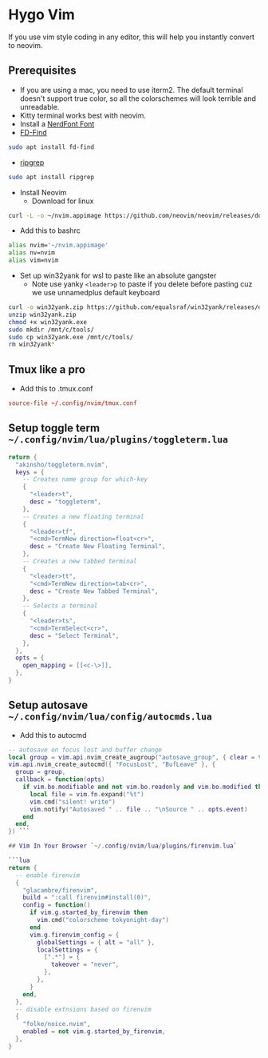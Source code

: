 # Hygo Vim

If you use vim style coding in any editor, this will help you instantly
convert to neovim.

## Prerequisites

- If you are using a mac, you need to use iterm2. The default terminal doesn't support true color, so all the colorschemes will look terrible and unreadable.
- Kitty terminal works best with neovim.
- Install a [NerdFont Font](https://www.nerdfonts.com/font-downloads)
- [FD-Find](https://github.com/sharkdp/fd)

```bash
sudo apt install fd-find
```

- [ripgrep](https://github.com/BurntSushi/ripgrep)

```bash
sudo apt install ripgrep
```

- Install Neovim
  - Download for linux

```bash
curl -L -o ~/nvim.appimage https://github.com/neovim/neovim/releases/download/v0.11.0/nvim-linux-x86_64.appimage
```

- Add this to bashrc

```bash
alias nvim='~/nvim.appimage'
alias nv=nvim
alias vim=nvim
```

- Set up win32yank for wsl to paste like an absolute gangster
  - Note use yanky `<leader>p` to paste if you delete before pasting cuz we use unnamedplus default keyboard

```bash
curl -o win32yank.zip https://github.com/equalsraf/win32yank/releases/download/v0.1.1/win32yank-x86.zip -L
unzip win32yank.zip
chmod +x win32yank.exe
sudo mkdir /mnt/c/tools/
sudo cp win32yank.exe /mnt/c/tools/
rm win32yank*
```

## Tmux like a pro

- Add this to .tmux.conf

```conf
source-file ~/.config/nvim/tmux.conf
```

## Setup toggle term `~/.config/nvim/lua/plugins/toggleterm.lua`

```lua
return {
  "akinsho/toggleterm.nvim",
  keys = {
    -- Creates name group for which-key
    {
      "<leader>t",
      desc = "toggleterm",
    },
    -- Creates a new floating terminal
    {
      "<leader>tf",
      "<cmd>TermNew direction=float<cr>",
      desc = "Create New Floating Terminal",
    },
    -- Creates a new tabbed terminal
    {
      "<leader>tt",
      "<cmd>TermNew direction=tab<cr>",
      desc = "Create New Tabbed Terminal",
    },
    -- Selects a terminal
    {
      "<leader>ts",
      "<cmd>TermSelect<cr>",
      desc = "Select Terminal",
    },
  },
  opts = {
    open_mapping = [[<c-\>]],
  },
}
```

## Setup autosave `~/.config/nvim/lua/config/autocmds.lua`

- Add this to autocmd

````lua
-- autosave on focus lost and buffer change
local group = vim.api.nvim_create_augroup("autosave_group", { clear = true })
vim.api.nvim_create_autocmd({ "FocusLost", "BufLeave" }, {
  group = group,
  callback = function(opts)
    if vim.bo.modifiable and not vim.bo.readonly and vim.bo.modified then
      local file = vim.fn.expand("%t")
      vim.cmd("silent! write")
      vim.notify("Autosaved " .. file .. "\nSource " .. opts.event)
    end
  end,
}) ```

## Vim In Your Browser `~/.config/nvim/lua/plugins/firenvim.lua`

```lua
return {
  -- enable firenvim
  {
    "glacambre/firenvim",
    build = ":call firenvim#install(0)",
    config = function()
      if vim.g.started_by_firenvim then
        vim.cmd("colorscheme tokyonight-day")
      end
      vim.g.firenvim_config = {
        globalSettings = { alt = "all" },
        localSettings = {
          [".*"] = {
            takeover = "never",
          },
        },
      }
    end,
  },
  -- disable extnsions based on firenvim
  {
    "folke/noice.nvim",
    enabled = not vim.g.started_by_firenvim,
  },
}
````
